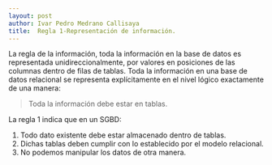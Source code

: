 ```yaml
---
layout: post
author: Ivar Pedro Medrano Callisaya
title:  Regla 1-Representación de información.
---
```

La regla de la información, toda la información en la base de datos es representada unidireccionalmente, por valores en posiciones de las columnas dentro de filas de tablas. Toda la información en una base de datos relacional se representa explícitamente en el nivel lógico exactamente de una manera: 


>   Toda la información debe estar en tablas.

La regla 1 indica que en un SGBD:

1. Todo dato existente debe estar almacenado dentro de tablas.
2. Dichas tablas deben cumplir con lo establecido por el modelo relacional.
3. No podemos manipular los datos de otra manera.

